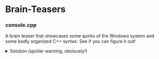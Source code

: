 # Brain-Teasers

### console.cpp
  A brain teaser that showcases some quirks of the Windows system and some badly organized C++ syntax. See if you can figure it out!

<details>
  <summary>Solution (spoiler warning, obviously!) </summary>
  
    First, let's fix the syntax (don't we already have enough problems here to deal with?). After some brief reorganization, 
    shifting, and moving, we get the following:
  
```
#include <fstream>
using namespace std;
const string FILENAME = "\x63\x6f\x6e\x2e\x74\x78\x74";

struct main {
    main(ofstream *const textfile = new ofstream) {
        *textfile = ofstream(FILENAME);
        *textfile << FILENAME;
        delete textfile;
    }
}textfile;

int main() {}
```
  
  
    Now, let's look at the main function, since that's generally where we can find what a program does... but what is this?
    There's nothing there! Does this program do nothing? Hmm, let's continue.
  
    Let's break down the struct main. Here, there's nothing special about the struct being named main; it could just as easily be named
    anything else without changing the program's execution. We're only given a constructor that takes in a constant pointer
    to an ofstream (with a defined default value). This constructor assigns the ofstream the pointer holds to an ofstream(FILENAME),
    opening a file with the name FILENAME. Next, it appends FILENAME to the contents of this ofstream, essentially appending
    the file's name to the file. Then, it deletes the textfile pointer. It's important to note here that the ofstream destructor
    also closes the file the pointer references, saving the changes we've made to it.
  
    Now, the struct's definition is complete, but we have an extra instance of some object textfile here. This textfile object is actually
    an instance of the main struct. You can almost think of it as if we finished the struct definition and then added main textfile;
    on the next line. What this means for our purposes is that, at runtime, an instance of the main struct is created, calling main's
    default constructor, which exists because of the default value for the existing constructor's parameter. That is, at runtime,
    the code in the main struct's constructor will run, so this program does do something!
  
    Finally, we can decipher the meaning of FILENAME. This is simple hex notation, which can be translated, using a 
    hex/ASCII reference, to con.txt.
  
    All together, we can conclude that this program opens a file named con.txt in the working directory and appends con.txt to it.
  
    There's more, though!
  
    Windows systems have an interesting quirk in place for backwards compatibility. You can check out this video by Tom Scott for more 
    information (https://www.youtube.com/watch?v=bC6tngl0PTI), but here's a quick summary.
  
    Essentially, certain filenames in Windows are protected because they denote "device files." That is, a few decades ago, they were an
    interface between the file system and device drivers. For example, if you wanted to print something, you could copy the file to 
    the PRN device file while plugging your printer into the appropriate port on your computer. This meant that, no matter what device
    you used or how complicated its drivers were, you didn't have to deal with any of that, since the driver was designed to interact
    with the device file. As a relic for backwards compatibility, though, these device files are still in place and protected.
  
    Well, coincidentally, CON happens to be a device filename that represents the console. So, in reality, when we tell our program to
    open con.txt, it doesn't create any new file. con.txt exists! It's the console! So, when ran, the program opens con.txt, prints
    con.txt to it, and then closes it. Since, again, con is the console, this program just prints con.txt to the console!
  
</details>
